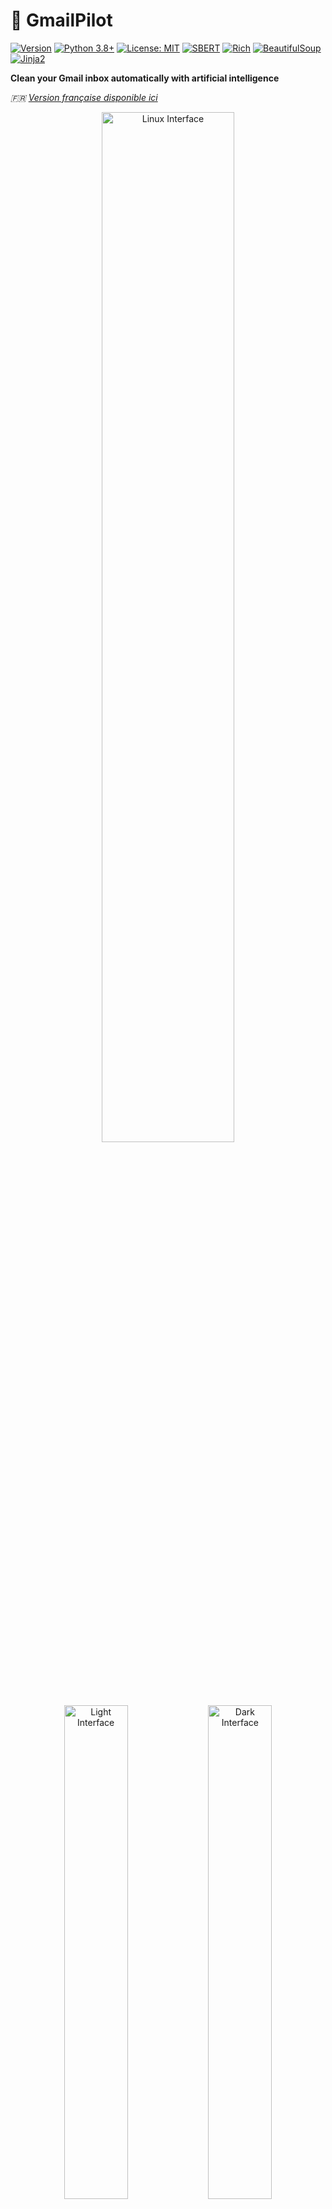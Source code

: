 # 🚀 GmailPilot

[![Version](https://img.shields.io/badge/version-1.0.0-blue.svg)](https://github.com/0xMR007/GmailPilot/releases)
[![Python 3.8+](https://img.shields.io/badge/python-3.8+-blue.svg)](https://www.python.org/downloads/)
[![License: MIT](https://img.shields.io/badge/License-MIT-yellow.svg)](https://opensource.org/licenses/MIT)
[![SBERT](https://img.shields.io/badge/AI-SBERT-green.svg)](https://www.sbert.net/)
[![Rich](https://img.shields.io/badge/CLI-Rich-red.svg)](https://github.com/Textualize/rich)
[![BeautifulSoup](https://img.shields.io/badge/HTML-BeautifulSoup-orange.svg)](https://www.crummy.com/software/BeautifulSoup/)
[![Jinja2](https://img.shields.io/badge/HTML-Jinja2-purple.svg)](https://jinja.palletsprojects.com/)

**Clean your Gmail inbox automatically with artificial intelligence**

*🇫🇷 [Version française disponible ici](README_FR.md)*

<div align="center">
  <img src="assets/linux-preview.png" width="65%" alt="Linux Interface">
  <p>
    <img src="assets/light-preview-1.png" width="45%" alt="Light Interface">
    <img src="assets/dark-preview-1.png" width="45%" alt="Dark Interface">
  </p>
</div>

## 🗂️ Table of Contents

- 🎯 [Purpose](#purpose)
- ✨ [Key Features](#key-features)
- 🤔 [How It Works](#how-it-works)
- 🏗️ [Project Structure](#project-structure)
- 🚀 [Quick Start](#quick-start)
    - 📋 [Prerequisites](#prerequisites)
    - 🌐 [Installation](#installation)
    - 🏃‍➡️ [First run](#first-run)
- 🔧 [Configuration](#configuration)
- 📁 [Generated Files After Analysis](#generated-files-after-analysis)
- 📚 [Training Dataset](#training-dataset)
- 📊 [Expected Results](#expected-results)
- 🔒 [Security & Privacy](#security--privacy)
- 🐛 [Common Issues](#common-issues)
- 🤝 [Contributing](#contributing)
- 📜 [License](#license)
- 💬 [A little word](#a-little-word)
- 📜 [Legal Notice](#legal-notice)

## Purpose

GmailPilot uses **SBERT artificial intelligence** to automatically identify promotional emails in your Gmail inbox and organize them for you. No more manual sorting needed !

**In practice :**
- ⚡ **Fast analysis** : Process hundreds of emails in minutes
- 🤖 **Advanced AI** : Uses SBERT to understand email content semantically
- 🛡️ **Smart protection** : Preserves your important emails (banking, health, work)
- 📊 **Detailed reports** : Web interface to visualize results + logs and CSV files for external analysis
- 🔒 **100% local** : Your emails stay on your machine

---

## Key Features

### 🧠 **Intelligent Classification**
- **SBERT (Semantic AI)** : Understands the real meaning of emails
- **Contextual analysis** : Examines conversations and history
- **Importance detection** : Automatically protects critical emails
- **Hybrid scoring** : Combines AI and custom rules

### 📱 **User Interface**
- **Interactive CLI** : Simple and guided command-line interface
- **Preview mode** : Visualize changes before applying them
- **HTML reports** : Responsive dashboards with light/dark themes
- **CSV export** : Complete data for external analysis

### 🔐 **Security & Privacy**
- **Local processing** : No data sent to the Internet (except for the secure exchange with the Google API)
- **OAuth 2.0** : Secure authentication with Google
- **Revocable access** : Control permissions from your Google account
- **Open source** : Complete transparency of operation

---

## **How It Works**

### **Step 1 : Email Analysis**
```
📧 Email Input → 🔍 Content Analysis → 🤖 AI Classification & 📋 Rules Scoring -> 📊 Reports
```

### **Step 2 : Hybrid Decision**
- **SBERT Model** : Analyzes language patterns and promotional indicators
- **Rule Engine** : Checks sender domains, subject patterns, and content markers
- **Context Analysis** : Reviews thread history and sender interactions
- **Final Score** : Weighted combination with confidence rating

### **Step 3 : Safe Processing**
- **Dry Run** : Preview all changes before execution
- **Confidence Thresholds** : Only act on high-confidence classifications
- **Error Detection** : Flag borderline cases for manual review
- **Detailed Logging** : Complete audit trail of all decisions

---

## Project Structure

```bash
GmailPilot/
├── assets/                    # Visuals and preview images
├── data/dataset.csv           # Training data & cache files (the provided file is only in EN/FR)
├── logs/                      # Processing logs and reports
├── models/                    # Pre-trained SBERT model (auto-generated)
├── src/                       # Main source code directory
│   ├── __init__.py            # Package initialization
│   ├── authenticator.py       # Gmail authentication handler
│   ├── cli.py                 # Command-line interface and user menus
│   ├── config.py              # Configuration and thresholds
│   ├── context_classifier.py  # Context and thread analysis
│   ├── email_manager.py       # Email processing and management logic
│   ├── email_utils.py         # Email-specific utility functions and processing logic
│   ├── gmail_client.py        # Gmail API client for email retrieval and metadata operations
│   ├── html_reporter.py       # HTML report generation and formatting
│   ├── hybrid_classifier.py   # Combined SBERT + rule-based classification
│   ├── importance_classifier.py # Important email detection logic (rules)
│   ├── logger.py              # Logging system
│   ├── main.py                # Main file for running the tool
│   ├── promo_classifier.py    # Promotional email detection rules
│   ├── sbert_classifier.py    # Text classification model
│   ├── semantic_analyzer.py   # Semantic content analysis
│   ├── temporal_analyzer.py   # Temporal pattern analysis
│   └── utils.py               # Utility functions and helpers
├── templates/
│   └── report_template.html   # HTML report template
├── .gitignore                 # Git ignore file
├── credentials.json           # Credentials Gmail API (provided by user)
├── LICENSE                    # MIT license file
├── README.md                  # Project documentation
├── requirements.txt           # Python dependencies
└── token.json                 # OAuth token (auto-generated)
```

---

## **Quick Start**

### **Prerequisites**
- Python 3.9 or higher (recommended 3.10-3.12)
- Gmail account with API access
- [sentence-transformers](https://www.sbert.net/) Python package (SBERT model)
    - All dependencies are installed automatically via `requirements.txt`

### **Installation Notes :**

> Normally, you can install all dependencies with a single command :

```bash
pip install -r requirements.txt
```

> If any module fails to install, consider installing it separately.
> And check the documentation of the corresponding package for more information.


### **Setup Gmail API**
1. Visit [Google Cloud Console](https://console.cloud.google.com/)
2. Create a new project or select existing
3. Enable Gmail API
4. Create OAuth 2.0 credentials (Desktop Application)
5. Download `credentials.json`

### **Installation**
```bash
# Clone the repository
git clone https://github.com/0xMR007/GmailPilot.git
cd GmailPilot

# Create and activate a virtual environment (recommended)
python3 -m venv venv
source venv/bin/activate # Linux/Mac
# or
.\venv\Scripts\activate # Windows

# Install dependencies inside the virtual environment
pip install -r requirements.txt

# Place your credentials file
# Copy credentials.json to the project root directory
```

### **First Run**
```bash
# Start the tool
python -m src.main

# Follow the interactive menu:
# 1. Authenticate with Gmail
# 2. Run analysis (dry-run recommended first)
# 3. Review HTML report
# 4. Process emails when satisfied
```

---

## Configuration

Main settings are in `src/config.py`:

```python
# Classification thresholds
PROMO_THRESHOLD = 0.60           # Promotional detection threshold (0.0-1.0)
IMPORTANCE_THRESHOLD = 5.5       # Important email protection (0-10)

# AI model weights
SBERT_WEIGHT = 0.6              # SBERT model weight
RULES_WEIGHT = 0.6              # Custom rules weight

# Performance
MAX_RESULTS = 50                # Emails processed per session (max 500)
BATCH_SIZE = 20                 # API batch size
```

**Configurable parameters:**
- **MAX_RESULTS**: Emails processed per session (default: 50, max: 500)
- **BATCH_SIZE**: API batch size for Gmail (default: 20)
- **Classification thresholds**: PROMO_THRESHOLD and IMPORTANCE_THRESHOLD

**Available performance profiles:**
- **Balanced** (default): Good speed/accuracy compromise
- **Fast**: Faster processing, reduced accuracy
- **Maximum**: Fastest, basic analysis only

---

## Expected Results

### **Before GmailPilot**
- 📧 **15-30 min/day** wasted sorting emails
- ❌ **15-20% promotional emails** slip through
- 📈 **Constant accumulation** of unwanted mail

### **After GmailPilot**
- ⚡ **Fast and efficient** — process hundreds of emails in just a few minutes
- 🎯 **85-95% accuracy** thanks to the hybrid classification system
- 📉 **60-80% reduction** in promotional clutter
- 📊 **Complete reports** to understand what happened

---

## Generated Files After Analysis

After each analysis, GmailPilot generates several files in the `logs/log_DDMMMYYYY-HHhMM/` folder:

### **📊 Main Reports**
- **`report_YYYYMMDD_HHMMSS.html`** - Interactive report with responsive web interface
- **`detailed_report.md`** - Detailed Markdown report with complete information
- **`report.md`** - Concise analysis summary
- **`report.txt`** - Basic summary in plain text

### **📋 Analysis Data**
- **`classified_emails.csv`** - All analyzed emails with their classifications
- **`all_decisions.csv`** - Complete details of AI decisions
- **`message_ids.txt`** - Gmail IDs list for technical reference

### **🔍 Logs and Debugging**
- **`actions.log`** - Detailed journal of all operations performed
- **`potential_errors.log`** - Edge cases and potential errors detected

### **💡 Recommended Usage**
1. **Check first** the HTML report for an interactive overview
2. **Export** CSV for custom analysis in Excel/Google Sheets
3. **Review** the potential errors file before applying changes

---

## Training Dataset

The `data/dataset.csv` file contains **510+ labeled email examples** used to improve classification accuracy:

### **📋 Data Structure**
```csv
text,label
"Special offer just for you!",1         # Promotional email
"Your May electricity bill",0           # Important email
"🔥 MEGA SALE: 70% OFF everything!",1   # Promotional email
```

### **🏷️ Labeling System**
- **`0`** = Important email (bills, health, work, administrative)
- **`1`** = Promotional email (marketing, ads, commercial newsletters)

### **🌍 Multilingual Content**
- **French**: ~60% of examples
- **English**: ~40% of examples
- **Covered domains**: E-commerce, finance, health, administration, marketing

### **🎯 Usage**
This dataset helps the SBERT model better understand:
- **Language patterns** of promotional emails
- **Importance indicators** (urgency, institutions, etc.)
- **Cultural variations** between French and English

---

## Security & Privacy

✅ **100% local processing** - Your emails never leave your computer  
✅ **OAuth 2.0 authentication** - Industry security standard  
✅ **Minimal permissions** - Access only to necessary functions  
✅ **Metadata cache only** - No email content stored  
✅ **Open source code** - Complete transparency for verification  

---

## Common Issues

**Installation:**
- Ensure you have Python 3.8+ and at least 4GB RAM
- Verify that `credentials.json` is in the root folder
- `OSError: [Errno 28] No space left on device` : Check your disk space
  - `df -h` to check disk space
  Cause: Some dependencies (like nvidia_nccl_cu12) are very large (~200MB) and can fill up the temporary /tmp partition during installation.
  Solution : Add a swap partition or increase the size of the /tmp partition. OR install using **CPU only** of PyTorch :
  ```bash
  pip install torch torchvision torchaudio --index-url https://download.pytorch.org/whl/cpu
  ```
  Then install the rest of the requirements without pulling heavy dependencies again :
  ```bash
  pip install -r requirements.txt --no-deps	
  ```

**Performance:**
- Adjust `MAX_RESULTS` to process fewer emails at once
- Use performance profiles to optimize speed

**Authentication:**
- Verify Gmail API is enabled in Google Cloud Console
- Delete `token.json` to force re-authentication

---

## Contributing

Contributions are welcome! You can:
- 🐛 Report bugs
- 💡 Suggest improvements
- 🔧 Submit code
- 📖 Improve documentation

---

## License

This project is under MIT License. See [LICENSE](LICENSE) file for details.

### **Libraries Used**
- [Sentence Transformers](https://www.sbert.net/) - Semantic AI analysis
- [Google API Client](https://github.com/googleapis/google-api-python-client) - Gmail integration
- [Rich](https://github.com/Textualize/rich) - Enhanced CLI interface
- [Beautiful Soup](https://www.crummy.com/software/BeautifulSoup/) - HTML analysis
- [Jinja2](https://jinja.palletsprojects.com/) - Report generation

---

## A little word

GmailPilot is a **personal project** made to learn and experiment.  
It may sometimes (and it will surely) be wrong or misclassify certain emails.

Please **check the results** before validating anything.  
I decline any responsibility if an important message is misclassified 😅

---

## Legal Notice

This project is not affiliated with, endorsed by, or sponsored by Google or Gmail.
"Gmail" is a registered trademark of Google LLC.

This project uses the Gmail API in compliance with its terms of service and is intended for educational or personal use only.

<div align="center">

**⭐ Star this repo if GmailPilot helps you manage your inbox better!**

[Report Bug](https://github.com/0xMR007/GmailPilot/issues) • [Request Feature](https://github.com/0xMR007/GmailPilot/issues)

<i>Made with ❤️ by a passionate student</i>

</div> 